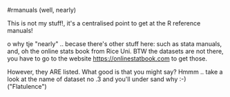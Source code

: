 #rmanuals (well, nearly)

This is not my stuff!, it's a centralised point to get at the R reference manuals!

o why tje "nearly" .. becase there's other stuff here: such as stata manuals, and, oh
the online stats book from Rice Uni.
BTW the datasets are not there, you have to go to the website https://onlinestatbook.com
to get those. 

However, they ARE listed. What good is that you might say?
Hmmm .. take a look at the name of dataset no .3 and you'll under sand why :-)
("Flatulence")
